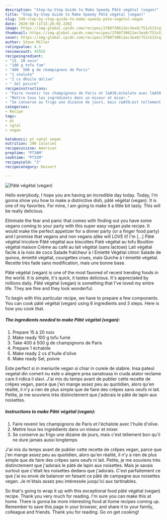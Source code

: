 ```yaml
---
description: "Step-by-Step Guide to Make Speedy Pâté végétal (vegan)"
title: "Step-by-Step Guide to Make Speedy Pâté végétal (vegan)"
slug: 549-step-by-step-guide-to-make-speedy-pate-vegetal-vegan
date: 2020-08-11T15:28:03.238Z
image: https://img-global.cpcdn.com/recipes/2f88f30612ec3ea9/751x532cq70/pate-vegetal-vegan-photo-principale-de-la-recette.jpg
thumbnail: https://img-global.cpcdn.com/recipes/2f88f30612ec3ea9/751x532cq70/pate-vegetal-vegan-photo-principale-de-la-recette.jpg
cover: https://img-global.cpcdn.com/recipes/2f88f30612ec3ea9/751x532cq70/pate-vegetal-vegan-photo-principale-de-la-recette.jpg
author: Steve Miller
ratingvalue: 4.3
reviewcount: 45555
recipeingredient:
- "15  20 noix"
- "100 g tofu fum"
- "400  500 g de champignons de Paris"
- "1 chalote"
- "2 cs dhuile dolive"
- " Sel poivre"
recipeinstructions:
- "Faire revenir les champignons de Paris et l&#39;échalote avec l&#39;huile d&#39;olive."
- "Mettre tous les ingrédients dans un mixeur et mixer."
- "Se conserve au frigo une dizaine de jours, mais c&#39;est tellement bon qu&#39;il ne dure jamais aussi longtemps"
categories:
- Recipe
tags:
- pt
- vgtal
- vegan

katakunci: pt vgtal vegan 
nutrition: 290 calories
recipecuisine: American
preptime: "PT30M"
cooktime: "PT32M"
recipeyield: "3"
recipecategory: Dessert

---
```



![Pâté végétal (vegan)](https://img-global.cpcdn.com/recipes/2f88f30612ec3ea9/751x532cq70/pate-vegetal-vegan-photo-principale-de-la-recette.jpg)

Hello everybody, I hope you are having an incredible day today. Today, I'm gonna show you how to make a distinctive dish, pâté végétal (vegan). It is one of my favorites. For mine, I am going to make it a little bit tasty. This will be really delicious.

Eliminate the fear and panic that comes with finding out you have some vegans coming to your party with this super easy vegan pate recipe. It would make the perfect appetizer for a dinner party (or a finger food party) and I promise that vegans and non vegans alike will LOVE it! I&#39;m […] Pâté végétal tricolore Pâté végétal aux biscottes Paté végétal au tofu Bouillon végétal maison Crème au café au lait végétal (sans lactose) Lait végétal facile à la noix de coco Salade fraîcheur à l Emietté Végétal citron Salade de quinoa, émietté végétal, courgettes crues, maïs Quiche à l émietté végétal. Recette très fade sans modification, mais une bonne base.

Pâté végétal (vegan) is one of the most favored of recent trending foods in the world. It is simple, it's quick, it tastes delicious. It's appreciated by millions daily. Pâté végétal (vegan) is something that I've loved my entire life. They are fine and they look wonderful.


To begin with this particular recipe, we have to prepare a few components. You can cook pâté végétal (vegan) using 6 ingredients and 3 steps. Here is how you cook that.

<!--inarticleads1-->

##### The ingredients needed to make Pâté végétal (vegan):

1. Prepare 15 à 20 noix
1. Make ready 100 g tofu fumé
1. Take 400 à 500 g de champignons de Paris
1. Prepare 1 échalote
1. Make ready 2 cs d&#39;huile d&#39;olive
1. Make ready  Sel, poivre


Este perfect si in meniurile vegan si chiar in curele de slabire. Insa pateul vegetal din comert nu este o alegere prea sanatoasa in ciuda atator reclame care il ridica il slavi. J&#39;ai mis du temps avant de publier cette recette de crêpes vegan, parce que j&#39;en mange assez peu au quotidien, alors qu&#39;en réalité, il n&#39;y a rien de plus simple que de faire des crêpes sans oeufs ni lait. Petite, je me souviens très distinctement que j&#39;adorais le pâté de lapin aux noisettes. 

<!--inarticleads2-->

##### Instructions to make Pâté végétal (vegan):

1. Faire revenir les champignons de Paris et l&#39;échalote avec l&#39;huile d&#39;olive.
1. Mettre tous les ingrédients dans un mixeur et mixer.
1. Se conserve au frigo une dizaine de jours, mais c&#39;est tellement bon qu&#39;il ne dure jamais aussi longtemps


J&#39;ai mis du temps avant de publier cette recette de crêpes vegan, parce que j&#39;en mange assez peu au quotidien, alors qu&#39;en réalité, il n&#39;y a rien de plus simple que de faire des crêpes sans oeufs ni lait. Petite, je me souviens très distinctement que j&#39;adorais le pâté de lapin aux noisettes. Mais je savais surtout que c&#39;était les noisettes dedans que j&#39;adorais. C&#39;est parfaitement ce que j&#39;ai eu envie de balancer en faisant ce pâté de campagne aux noisettes vegan. Je m&#39;étais assez peu intéressée jusqu&#39;ici aux tartinables. 

So that's going to wrap it up with this exceptional food pâté végétal (vegan) recipe. Thank you very much for reading. I'm sure you can make this at home. There is gonna be more interesting food at home recipes coming up. Remember to save this page in your browser, and share it to your family, colleague and friends. Thank you for reading. Go on get cooking!
